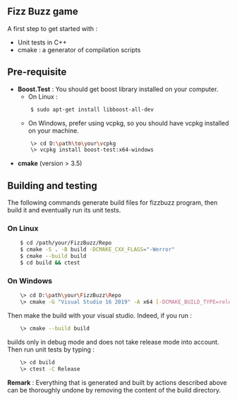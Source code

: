 ## Fizz Buzz game
A first step to get started with :

- Unit tests in C++
- cmake : a generator of compilation scripts


## Pre-requisite

- **Boost.Test** : You should get boost library installed on your computer.
	- On Linux :
	``` bash
		$ sudo apt-get install libboost-all-dev
	```
	- On Windows, prefer using vcpkg, so you should have vcpkg installed on your machine.
	``` bash
		\> cd D:\path\to\your\vcpkg
		\> vcpkg install boost-test:x64-windows
	```
- **cmake** (version > 3.5)
	
## Building and testing
The following commands generate build files for fizzbuzz program, then build it and eventually run its unit tests.
### On Linux
``` bash
	$ cd /path/your/FizzBuzz/Repo
	$ cmake -S . -B build -DCMAKE_CXX_FLAGS="-Werror"
	$ cmake --build build
	$ cd build && ctest
```
### On Windows
``` bash
	\> cd D:\path\your\FizzBuzz\Repo
	\> cmake -G "Visual Studio 16 2019" -A x64 [-DCMAKE_BUILD_TYPE=release] -DCMAKE_TOOLCHAIN_FILE=${vcpkg_path}/scripts/buildsystems/vcpkg.cmake . -B build
```
Then make the build with your visual studio. Indeed, if you run :
``` bash
	\> cmake --build build
```
builds only in debug mode and does not take release mode into account.
Then run unit tests by typing : 
``` bash
	\> cd build
	\> ctest -C Release
```

**Remark** : Everything that is generated and built by actions described above can be thoroughly undone by removing the content of the build directory.